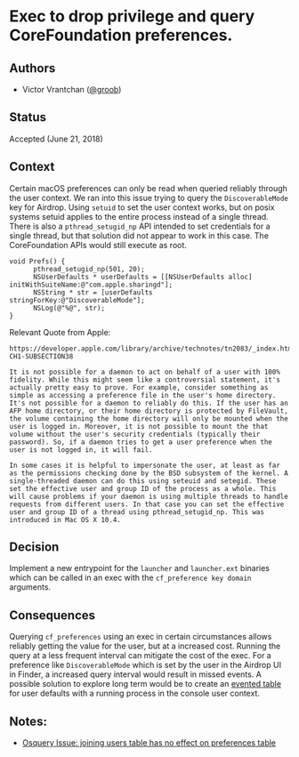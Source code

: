 # Exec to drop privilege and query CoreFoundation preferences.

## Authors

- Victor Vrantchan ([@groob](https://github.com/groob))

## Status

Accepted (June 21, 2018)

## Context

Certain macOS preferences can only be read when queried reliably through the user context. We ran into this issue trying to query the `DiscoverableMode` key for Airdrop. 
Using `setuid` to set the user context works, but on posix systems setuid applies to the entire process instead of a single thread.
There is also a `pthread_setugid_np` API intended to set credentials for a single thread, but that solution did not appear to work in this case. The CoreFoundation APIs would still execute as root.

```
void Prefs() {
      pthread_setugid_np(501, 20);
      NSUserDefaults * userDefaults = [[NSUserDefaults alloc] initWithSuiteName:@"com.apple.sharingd"];
      NSString * str = [userDefaults stringForKey:@"DiscoverableMode"];
      NSLog(@"%@", str);
}
```

Relevant Quote from Apple:
```
https://developer.apple.com/library/archive/technotes/tn2083/_index.html#//apple_ref/doc/uid/DTS10003794-CH1-SUBSECTION38

It is not possible for a daemon to act on behalf of a user with 100% fidelity. While this might seem like a controversial statement, it's actually pretty easy to prove. For example, consider something as simple as accessing a preference file in the user's home directory. It's not possible for a daemon to reliably do this. If the user has an AFP home directory, or their home directory is protected by FileVault, the volume containing the home directory will only be mounted when the user is logged in. Moreover, it is not possible to mount the that volume without the user's security credentials (typically their password). So, if a daemon tries to get a user preference when the user is not logged in, it will fail.

In some cases it is helpful to impersonate the user, at least as far as the permissions checking done by the BSD subsystem of the kernel. A single-threaded daemon can do this using seteuid and setegid. These set the effective user and group ID of the process as a whole. This will cause problems if your daemon is using multiple threads to handle requests from different users. In that case you can set the effective user and group ID of a thread using pthread_setugid_np. This was introduced in Mac OS X 10.4.
```

## Decision

Implement a new entrypoint for the `launcher` and `launcher.ext` binaries which can be called in an exec with the `cf_preference key domain` arguments.

## Consequences

Querying `cf_preferences` using an exec in certain circumstances allows reliably getting the value for the user, but at a increased cost. Running the query at a less frequent interval can mitigate the cost of the exec. 
For a preference like `DiscoverableMode` which is set by the user in the Airdrop UI in Finder, a increased query interval would result in missed events. 
A possible solution to explore long term would be to create an [evented table](https://osquery.readthedocs.io/en/stable/development/pubsub-framework/) for user defaults with a running process in the console user context.

## Notes:
- [Osquery Issue: joining users table has no effect on preferences table](https://github.com/facebook/osquery/issues/4244)
